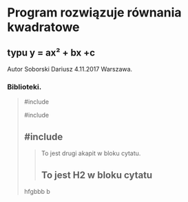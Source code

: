 Program rozwiązuje równania kwadratowe
===========================================================================================================
typu y = ax² + bx +c
-------------------------------------------------------------------------------------------------------------------------------
<p>Autor Soborski Dariusz 4.11.2017 Warszawa.</p>
<h3>Biblioteki.</h3>
<blockquote>
    <p> #include <stdio.h> <p>
    <p> #include <stdlib.h> <p>
    <h2> #include <math.h> </h2>
      <blockquote> 
        
        
 <p>To jest drugi akapit w bloku cytatu.</p>

<h2>To jest H2 w bloku cytatu</h2>
</blockquote>hfgbbb b 
